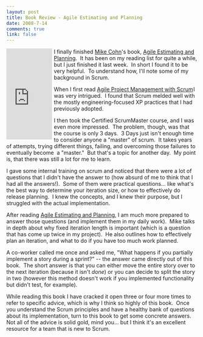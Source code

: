 ```yaml
--- 
layout: post
title: Book Review - Agile Estimating and Planning
date: 2008-7-14
comments: true
link: false
---
```

<iframe style="float: left; margin-bottom: 5px; width: 120px; margin-right: 5px; height: 240px" marginwidth="0" marginheight="0" src="http://rcm.amazon.com/e/cm?t=flux88com-20&amp;o=1&amp;p=8&amp;l=as1&amp;asins=0131479415&amp;fc1=000000&amp;IS2=1&amp;lt1=_blank&amp;lc1=0000FF&amp;bc1=000000&amp;bg1=FFFFFF&amp;f=ifr" frameborder="0" scrolling="no"></iframe><p>I finally finished <a href="http://blog.mountaingoatsoftware.com/" target="_blank">Mike Cohn</a>'s book, <a href="http://www.amazon.com/gp/product/0131479415?ie=UTF8&amp;tag=flux88com-20&amp;link_code=as3&amp;camp=211189&amp;creative=373489&amp;creativeASIN=0131479415" target="_blank">Agile Estimating and Planning</a>.&#160; It has been on my reading list for quite a while, but I just finished it last week.&#160; In short I found it to be very helpful.&#160; To understand how, I'll note some of my background in Scrum.</p><p>When I first read <a href="http://www.amazon.com/gp/product/073561993X?ie=UTF8&amp;tag=flux88com-20&amp;linkCode=as2&amp;camp=1789&amp;creative=9325&amp;creativeASIN=073561993X">Agile Project Management with Scrum</a><img height="1" alt="" src="http://www.assoc-amazon.com/e/ir?t=flux88com-20&amp;l=as2&amp;o=1&amp;a=073561993X" width="1" border="0" doing).="doing)." already="already" was="was" I="I" what="what" for="for" match="match" good="good" a="a" be="be" to="to" it="it" found="found" side,="side," management="management" the="the" on="on" more="more" focused="focused" is="is" Scrum="Scrum" and="and" tactics,="tactics," engineering="engineering" XP="XP" that="that" (Given="(Given" it.&#160;="it. " implement="implement" eager="eager" simple,="simple," incredibly="incredibly" seemed="seemed" intrigued.&#160;="intrigued. " very="very" Schwaber,="Schwaber," Ken="Ken" by="by" !important;="!important;" border:none?="border:none?" />I was very intrigued.&#160; I found that Scrum melded well with the mostly engineering-focused XP practices that I had previously adopted.</p><p>I then took the Certified ScrumMaster course, and I was even more impressed.&#160; The problem, though, was that the course is only 3 days.&#160; 3 Days just isn't enough time to consider anyone a &quot;master&quot; of scrum.&#160; It takes years of attempts, trying different things, failing, and overcoming those failures to eventually become&#160; a &quot;master.&quot;&#160; But that's a topic for another day.&#160; My point is, that there was still a lot for me to learn.</p><p>I gave some internal training on scrum and noticed that there were a lot of questions that I didn't have the answer to (how absurd of me to think that I had all the answers!).&#160; Some of them were practical questions... like what's the best way to determine your iteration size, or how to effectively do release planning.&#160; I knew the concepts, and I knew their purpose, but I struggled with the actual implementation.</p><p>After reading <a href="http://www.amazon.com/gp/product/0131479415?ie=UTF8&amp;tag=flux88com-20&amp;link_code=as3&amp;camp=211189&amp;creative=373489&amp;creativeASIN=0131479415" target="_blank">Agile Estimating and Planning</a>, I am much more prepared to answer those questions (and implement them in my daily work).&#160; Mike talks in depth about why fixed iteration length is important (which is a question that has come up twice in my project).&#160; He also outlines how to effectively plan an iteration, and what to do if you have too much work planned.&#160; </p><p>A co-worker called me once and asked me, &quot;What happens if you partially implement a story during a sprint?&quot; -- the answer came directly out of this book.&#160; The short answer is that you can either move the entire story over to the next iteration (because it isn't <em>done</em>) or you can decide to split the story in two (however this method doesn't work if you implemented functionality but didn't test, for example).</p><p>While reading this book I have cracked it open three or four more times to refer to specific advice, which is why I think so highly of this book.&#160; Once you understand the Scrum principles and have a healthy bank of questions about its implementation, turn to this book to get some concrete answers.&#160; Not all of the advice is solid gold, mind you... but I think it's an excellent resource for a team that is new to Scrum.</p>
